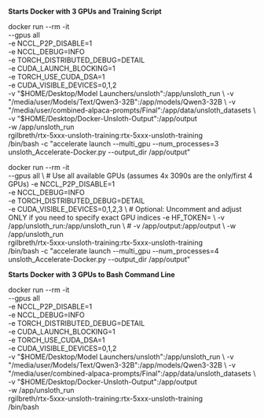 **Starts Docker with 3 GPUs and Training Script**

docker run --rm -it \
--gpus all \
-e NCCL_P2P_DISABLE=1 \
-e NCCL_DEBUG=INFO \
-e TORCH_DISTRIBUTED_DEBUG=DETAIL \
-e CUDA_LAUNCH_BLOCKING=1 \
-e TORCH_USE_CUDA_DSA=1 \
-e CUDA_VISIBLE_DEVICES=0,1,2 \
-v "$HOME/Desktop/Model Launchers/unsloth":/app/unsloth_run \
-v "/media/user/Models/Text/Qwen3-32B":/app/models/Qwen3-32B \
-v "/media/user/combined-alpaca-prompts/Final":/app/data/unsloth_datasets \
-v "$HOME/Desktop/Docker-Unsloth-Output":/app/output \
-w /app/unsloth_run \
rgilbreth/rtx-5xxx-unsloth-training:rtx-5xxx-unsloth-training \
/bin/bash -c "accelerate launch --multi_gpu --num_processes=3 unsloth_Accelerate-Docker.py --output_dir /app/output"


docker run --rm -it \
--gpus all \ # Use all available GPUs (assumes 4x 3090s are the only/first 4 GPUs)
-e NCCL_P2P_DISABLE=1 \
-e NCCL_DEBUG=INFO \
-e TORCH_DISTRIBUTED_DEBUG=DETAIL \
-e CUDA_VISIBLE_DEVICES=0,1,2,3 \ # Optional: Uncomment and adjust ONLY if you need to specify exact GPU indices
-e HF_TOKEN= \ 
-v /app/unsloth_run:/app/unsloth_run \ # 
-v /app/output:/app/output \ 
-w /app/unsloth_run \
rgilbreth/rtx-5xxx-unsloth-training:rtx-5xxx-unsloth-training \
/bin/bash -c "accelerate launch --multi_gpu --num_processes=4 unsloth_Accelerate-Docker.py --output_dir /app/output"


**Starts Docker with 3 GPUs to Bash Command Line**

docker run --rm -it \
--gpus all \
-e NCCL_P2P_DISABLE=1 \
-e NCCL_DEBUG=INFO \
-e TORCH_DISTRIBUTED_DEBUG=DETAIL \
-e CUDA_LAUNCH_BLOCKING=1 \
-e TORCH_USE_CUDA_DSA=1 \
-e CUDA_VISIBLE_DEVICES=0,1,2 \
-v "$HOME/Desktop/Model Launchers/unsloth":/app/unsloth_run \
-v "/media/user/Models/Text/Qwen3-32B":/app/models/Qwen3-32B \
-v "/media/user/combined-alpaca-prompts/Final":/app/data/unsloth_datasets \
-v "$HOME/Desktop/Docker-Unsloth-Output":/app/output \
-w /app/unsloth_run \
rgilbreth/rtx-5xxx-unsloth-training:rtx-5xxx-unsloth-training \
/bin/bash 